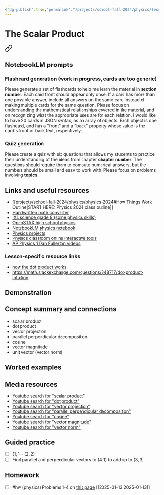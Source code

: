 ```yaml
---
{"dg-publish":true,"permalink":"/projects/school-fall-2024/physics/lessons/dot-product/"}
---
```



#  The Scalar Product


<div class="transclusion internal-embed is-loaded"><a class="markdown-embed-link" href="/projects/school-fall-2024/physics/physics-2024/#notebook-lm-prompts" aria-label="Open link"><svg xmlns="http://www.w3.org/2000/svg" width="24" height="24" viewBox="0 0 24 24" fill="none" stroke="currentColor" stroke-width="2" stroke-linecap="round" stroke-linejoin="round" class="svg-icon lucide-link"><path d="M10 13a5 5 0 0 0 7.54.54l3-3a5 5 0 0 0-7.07-7.07l-1.72 1.71"></path><path d="M14 11a5 5 0 0 0-7.54-.54l-3 3a5 5 0 0 0 7.07 7.07l1.71-1.71"></path></svg></a><div class="markdown-embed">



## NotebookLM prompts

### Flashcard generation (work in progress, cards are too generic)

Please generate a set of flashcards to help me learn the material in **section number**. Each card front should appear only once. If a card has more than one possible answer, include all answers on the same card instead of making multiple cards for the same question. Please focus on understanding the mathematical relationships covered in the material, and on recognizing what the appropriate uses are for each relation. I would like to have 20 cards in JSON syntax, as an array of objects. Each object is one flashcard, and has a "front" and a "back" property whose value is the card's front or back text, respectively.

### Quiz generation

Please create a quiz with six questions that allows my students to practice their understanding of the ideas from chapter **chapter number**. The questions should require them to compute numerical answers, but the numbers should be small and easy to work with. Please focus on problems involving **topics**.



</div></div>


## Links and useful resources 

- [[projects/school-fall-2024/physics/physics-2024#How Things Work Outline\|START HERE: Physics 2024 class outline]]
- [Handwritten math converter](https://webdemo.myscript.com/views/math/index.html#)
- [IXL science grade 8 (some physics skills)](https://www.ixl.com/science/grade-8)
- [OpenSTAX high school physics](https://openstax.org/books/physics/pages/1-introduction)
- [NotebookLM physics notebook](https://notebooklm.google.com/notebook/94fe29f5-cebb-4621-9e03-d20110b7a978)
- [Physics projects](https://www.sciencebuddies.org/science-fair-projects/science-projects/physics/high-school)
- [Physics classroom online interactive tools](https://www.physicsclassroom.com)
- [AP Physics 1 Dan Fullerton videos](https://www.youtube.com/playlist?list=PLd2HWlWc-MsysWuL9ksneEM8cl5bk3bHH)


### Lesson-specific resource links

- [how the dot product works](https://www.youtube.com/watch?v=LyGKycYT2v0&t=130s)
- https://math.stackexchange.com/questions/348717/dot-product-intuition 


## Demonstration


## Concept summary and connections


- scalar product 
- dot product 
- vector projection 
- parallel perpendicular decomposition 
- cosine 
- vector magnitude 
- unit vector (vector norm)

## Worked examples



## Media resources

- [Youtube search for "scalar product"](https://www.youtube.com/results?search_query=scalar%20product) 
- [Youtube search for "dot product"](https://www.youtube.com/results?search_query=dot%20product) 
- [Youtube search for "vector projection"](https://www.youtube.com/results?search_query=vector%20projection) 
- [Youtube search for "parallel perpendicular decomposition"](https://www.youtube.com/results?search_query=parallel%20perpendicular%20decomposition) 
- [Youtube search for "cosine"](https://www.youtube.com/results?search_query=cosine) 
- [Youtube search for "vector magnitude"](https://www.youtube.com/results?search_query=vector%20magnitude) 
- [Youtube search for "vector norm"](https://www.youtube.com/results?search_query=vector%20norm) 

## Guided practice


- [ ] $(1,1) \cdot (2,2)$  
- [ ] Find parallel and perpendicular vectors to $(4,1)$ to add up to $(3,3)$   

## Homework


- [ ] #hw (physics) Problems 1-4 on [this page](https://math.libretexts.org/Courses/Monroe_Community_College/MTH_212_Calculus_III/Chapter_11%3A_Vectors_and_the_Geometry_of_Space/11.3%3A_The_Dot_Product/11.3E%3A_Exercises_for_The_Dot_Product) [[2025-01-13\|2025-01-13]] 